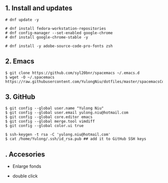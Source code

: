 ## 1. Install and updates

```
# dnf update -y

# dnf install fedora-workstation-repositories
# dnf config-manager --set-enabled google-chrome
# dnf install google-chrome-stable -y

# dnf install -y adobe-source-code-pro-fonts zsh 
```

## 2. Emacs

```
$ git clone https://github.com/syl20bnr/spacemacs ~/.emacs.d
$ wget -O ~/.spacemacs https://raw.githubusercontent.com/YulongNiu/dotfiles/master/spacemacsConfig
```

## 3. GitHub

```
$ git config --global user.name "Yulong Niu"
$ git config --global user.email yulong.niu@hotmail.com
$ git config --global core.editor emacs
$ git config --global merge.tool vimdiff
$ git config --global color.ui true

$ ssh-keygen -t rsa -C 'yulong.niu@hotmail.com'
$ cat /home/Yulong/.ssh/id_rsa.pub ## add it to GitHub SSH keys
```

## . Accesories

* Enlarge fonds

* double click

